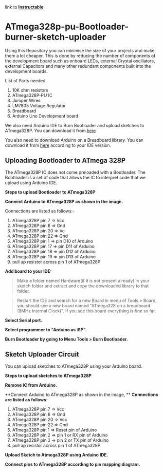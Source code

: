 link to **[Instructable](https://www.instructables.com/id/Standalone-ATmega328p-using-Internal-8-MHz-Clock/)**

# ATmega328p-pu-Bootloader-burner-sketch-uploader
Using this Repository you can minimise the size of your projects and make them a lot cheaper. This is done by reducing the number of components of the development board such as onboard LEDs, external Crystal oscillators, external Capacitors and many other redundant components built into the development boards.

List of Parts needed

1. 10K ohm resistors
2. ATmega328P-PU IC
3. Jumper Wires
4. LM7805 Voltage Regulator
5. Breadboard
6. Arduino Uno Development board

We also need Arduino IDE to Burn Bootloader and upload sketches to ATmega328P. You can download it from [here](https://www.arduino.cc/)

You also need to download Arduino on a Breadboard library. You can download it from [here](https://www.arduino.cc/en/Tutorial/ArduinoToBreadboard) according to your IDE version.

## Uploading Bootloader to ATmega 328P

The ATmega328P IC does not come preloaded with a Bootloader. The Bootloader is a set of code that allows the IC to interpret code that we upload using Arduino IDE.

**Steps to upload Bootloader to ATmega328P**

**Connect Arduino to ATmega328P as shown in the image.**

Connections are listed as follows:-

1. ATmega328P pin 7 => Vcc
2. ATmega328P pin 8 => Gnd
3. ATmega328P pin 20 => Vc
4. ATmega328P pin 22 => Gnd
5. ATmega328P pin 1 => pin D10 of Arduino
6. ATmega328P pin 17 => pin D11 of Arduino
7. ATmega328P pin 18 => pin D12 of Arduino
8. ATmega328P pin 19 => pin D13 of Arduino
9. pull up resistor across pin 1 of ATmega328P

**Add board to your IDE:**

> Make a folder named Hardware(if it is not present already) in your sketch folder and extract and copy the downloaded library to that folder.

> Restart the IDE and search for a new Board in menu of Tools > Board, you should see a new board named "ATmega328 on a breadboard (8MHz Internal Clock)". If you see this board everything is fine so far.

**Select Serial port.**

**Select programmer to "Arduino as ISP".**

**Burn Bootloader by going to Menu Tools > Burn Bootloader.**

## Sketch Uploader Circuit

You can upload sketches to ATmega328P using your Arduino board.

**Steps to upload sketches to ATmega328P**

**Remove IC from Arduino.**

**Connect Arduino to ATmega328P as shown in the image, **
**Connections are listed as follows:**

1. ATmega328P pin 7 => Vcc
2. ATmega328P pin 8 => Gnd
3. ATmega328P pin 20 => Vcc
4. ATmega328P pin 22 => Gnd
5. ATmega328P pin 1 => Reset pin of Arduino
6. ATmega328P pin 2 => pin 1 or RX pin of Arduino
7. ATmega328P pin 3 => pin 2 or TX pin of Arduino
8. pull up resistor across pin 1 of ATmega328P

**Upload Sketch to Atmega328P using Arduino IDE.**

**Connect pins to ATmega328P according to pin mapping diagram.**
